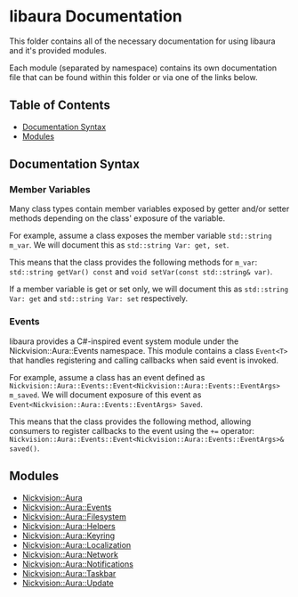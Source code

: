 # libaura Documentation

This folder contains all of the necessary documentation for using libaura and it's provided modules.

Each module (separated by namespace) contains its own documentation file that can be found within this folder or via one of the links below.

## Table of Contents
- [Documentation Syntax](#documentationsyntax)
- [Modules](#modules)

## Documentation Syntax

### Member Variables
Many class types contain member variables exposed by getter and/or setter methods depending on the class' exposure of the variable. 

For example, assume a class exposes the member variable `std::string m_var`. We will document this as `std::string Var: get, set`. 

This means that the class provides the following methods for `m_var`: `std::string getVar() const` and `void setVar(const std::string& var)`.

If a member variable is get or set only, we will document this as `std::string Var: get` and `std::string Var: set` respectively. 

### Events
libaura provides a C#-inspired event system module under the Nickvision::Aura::Events namespace. This module contains a class `Event<T>` that handles registering and calling callbacks when said event is invoked.

For example, assume a class has an event defined as `Nickvision::Aura::Events::Event<Nickvision::Aura::Events::EventArgs> m_saved`. We will document exposure of this event as `Event<Nickvision::Aura::Events::EventArgs> Saved`.

This means that the class provides the following method, allowing consumers to register callbacks to the event using the `+=` operator: `Nickvision::Aura::Events::Event<Nickvision::Aura::Events::EventArgs>& saved()`.

## Modules
- [Nickvision::Aura](aura.md)
- [Nickvision::Aura::Events](events.md)
- [Nickvision::Aura::Filesystem](filesystem.md)
- [Nickvision::Aura::Helpers](helpers.md)
- [Nickvision::Aura::Keyring](keyring.md)
- [Nickvision::Aura::Localization](localization.md)
- [Nickvision::Aura::Network](network.md)
- [Nickvision::Aura::Notifications](notifications.md)
- [Nickvision::Aura::Taskbar](taskbar.md)
- [Nickvision::Aura::Update](update.md)